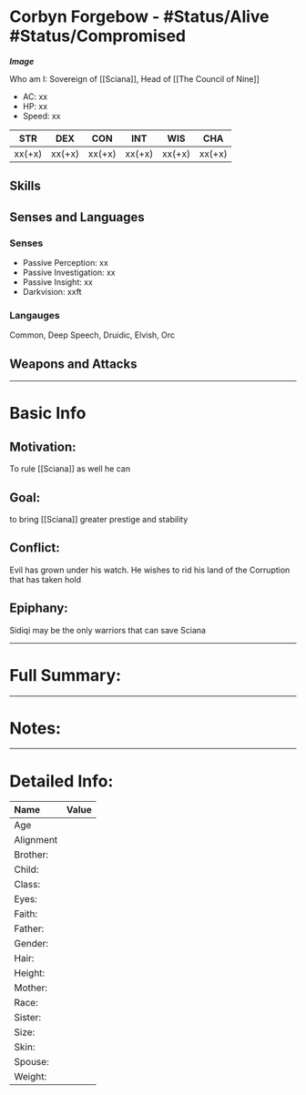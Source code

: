 # Corbyn Forgebow - #Status/Alive #Status/Compromised
***Image***

Who am I: Sovereign of [[Sciana]], Head of [[The Council of Nine]]

- AC: xx  
- HP: xx  
- Speed: xx 

| STR | DEX | CON | INT | WIS | CHA|
| ---- | ---- | ---- | ---- | ---- | ---- |
| xx(+x)| xx(+x)| xx(+x)| xx(+x)| xx(+x)| xx(+x)

## Skills

## Senses and Languages
### Senses
- Passive Perception: xx
- Passive Investigation: xx
- Passive Insight: xx
- Darkvision: xxft

### Langauges
Common, Deep Speech, Druidic, Elvish, Orc

## Weapons and Attacks

___
# Basic Info

## Motivation: 
To rule [[Sciana]] as well he can

## Goal:
to bring [[Sciana]] greater prestige and stability

## Conflict:
Evil has grown under his watch. He wishes to rid his land of the Corruption that has taken hold

## Epiphany:
Sidiqi may be the only warriors that can save Sciana

___
# Full Summary:

___
# Notes:

___
# Detailed Info:
Name|Value
:-----|-----:
Age|
Alignment|
Brother:|
Child:|
Class:|
Eyes:|
Faith:|
Father:|
Gender:|
Hair:|
Height:|
Mother:|
Race:|
Sister:|
Size:|
Skin:|
Spouse:|
Weight:|